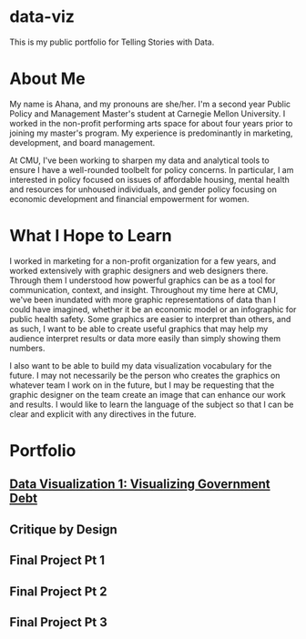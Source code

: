 # data-viz
This is my public portfolio for Telling Stories with Data.

# About Me
My name is Ahana, and my pronouns are she/her. I'm a second year Public Policy and Management Master's student at Carnegie Mellon University. I worked in the non-profit performing arts space for about four years prior to joining my master's program. My experience is predominantly in marketing, development, and board management. 

At CMU, I've been working to sharpen my data and analytical tools to ensure I have a well-rounded toolbelt for policy concerns. In particular, I am interested in policy focused on issues of affordable housing, mental health and resources for unhoused individuals, and gender policy focusing on economic development and financial empowerment for women.  

# What I Hope to Learn
I worked in marketing for a non-profit organization for a few years, and worked extensively with graphic designers and web designers there. Through them I understood how powerful graphics can be as a tool for communication, context, and insight. Throughout my time here at CMU, we've been inundated with more graphic representations of data than I could have imagined, whether it be an economic model or an infographic for public health safety. Some graphics are easier to interpret than others, and as such, I want to be able to create useful graphics that may help my audience interpret results or data more easily than simply showing them numbers.

I also want to be able to build my data visualization vocabulary for the future. I may not necessarily be the person who creates the graphics on whatever team I work on in the future, but I may be requesting that the graphic designer on the team create an image that can enhance our work and results. I would like to learn the language of the subject so that I can be clear and explicit with any directives in the future. 

# Portfolio
## [Data Visualization 1: Visualizing Government Debt](https://amsen94.github.io/data-viz/dataviz1.html)
## Critique by Design
## Final Project Pt 1
## Final Project Pt 2
## Final Project Pt 3
